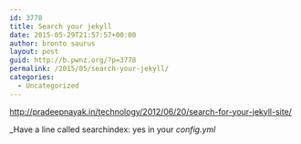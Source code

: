 ```yaml
---
id: 3778
title: Search your jekyll
date: 2015-05-29T21:57:57+00:00
author: bronto saurus
layout: post
guid: http://b.pwnz.org/?p=3778
permalink: /2015/05/search-your-jekyll/
categories:
  - Uncategorized
---
```

<http://pradeepnayak.in/technology/2012/06/20/search-for-your-jekyll-site/>

_Have a line called searchindex: yes in your _config.yml_